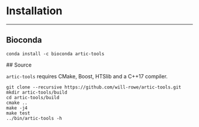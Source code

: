 # Installation

***

## Bioconda

```
conda install -c bioconda artic-tools
```

## Source

`artic-tools` requires CMake, Boost, HTSlib and a C++17 compiler.

```
git clone --recursive https://github.com/will-rowe/artic-tools.git
mkdir artic-tools/build
cd artic-tools/build
cmake ..
make -j4
make test
../bin/artic-tools -h
```
